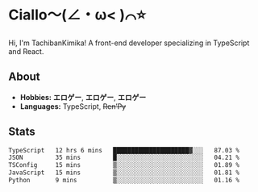 # Ciallo～(∠・ω< )⌒⭐️

Hi, I'm TachibanKimika! A front-end developer specializing in TypeScript and React.

## About
- **Hobbies:** **エロゲー**, **エロゲー**, **エロゲー**
- **Languages:** TypeScript, ~~Ren’Py~~

## Stats
<!--START_SECTION:waka-->

```txt
TypeScript   12 hrs 6 mins   █████████████████████▓░░░   87.03 %
JSON         35 mins         █░░░░░░░░░░░░░░░░░░░░░░░░   04.21 %
TSConfig     15 mins         ▒░░░░░░░░░░░░░░░░░░░░░░░░   01.89 %
JavaScript   15 mins         ▒░░░░░░░░░░░░░░░░░░░░░░░░   01.81 %
Python       9 mins          ▒░░░░░░░░░░░░░░░░░░░░░░░░   01.16 %
```

<!--END_SECTION:waka-->

<!-- ![Metrics](https://metrics.lecoq.io/TachibanaKimika?template=classic&base.activity=0&base.community=0&base.repositories=0&languages=1&isocalendar=1&isocalendar.duration=half-year&languages.limit=8&languages.sections=most-used&languages.colors=github&languages.threshold=0%25&languages.indepth=false&languages.recent.load=300&languages.recent.days=14&config.timezone=Asia%2FShanghai)
 -->
